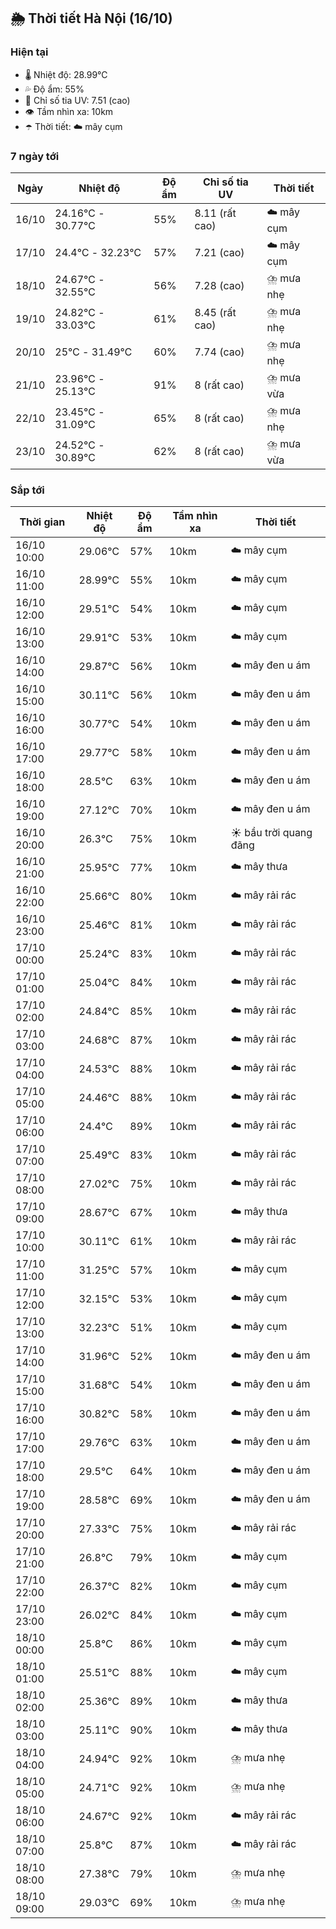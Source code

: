 ## 🌦️ Thời tiết Hà Nội (16/10)

### Hiện tại

- 🌡️ Nhiệt độ: 28.99℃
- 💦 Độ ẩm: 55%
- 🌟 Chỉ số tia UV: 7.51 (cao)
- 👁️ Tầm nhìn xa: 10km
- ☂️ Thời tiết: ☁️ mây cụm

### 7 ngày tới

| Ngày | Nhiệt độ | Độ ẩm | Chỉ số tia UV | Thời tiết |
| --- | --- | --- | --- | --- |
| 16/10 | 24.16℃ - 30.77℃ | 55% | 8.11 (rất cao) | ☁️ mây cụm |
| 17/10 | 24.4℃ - 32.23℃ | 57% | 7.21 (cao) | ☁️ mây cụm |
| 18/10 | 24.67℃ - 32.55℃ | 56% | 7.28 (cao) | ⛈️ mưa nhẹ |
| 19/10 | 24.82℃ - 33.03℃ | 61% | 8.45 (rất cao) | ⛈️ mưa nhẹ |
| 20/10 | 25℃ - 31.49℃ | 60% | 7.74 (cao) | ⛈️ mưa nhẹ |
| 21/10 | 23.96℃ - 25.13℃ | 91% | 8 (rất cao) | ⛈️ mưa vừa |
| 22/10 | 23.45℃ - 31.09℃ | 65% | 8 (rất cao) | ⛈️ mưa nhẹ |
| 23/10 | 24.52℃ - 30.89℃ | 62% | 8 (rất cao) | ⛈️ mưa vừa |

### Sắp tới

| Thời gian | Nhiệt độ | Độ ẩm | Tầm nhìn xa | Thời tiết |
| --- | --- | --- | --- | --- |
| 16/10 10:00 | 29.06℃ | 57% | 10km | ☁️ mây cụm |
| 16/10 11:00 | 28.99℃ | 55% | 10km | ☁️ mây cụm |
| 16/10 12:00 | 29.51℃ | 54% | 10km | ☁️ mây cụm |
| 16/10 13:00 | 29.91℃ | 53% | 10km | ☁️ mây cụm |
| 16/10 14:00 | 29.87℃ | 56% | 10km | ☁️ mây đen u ám |
| 16/10 15:00 | 30.11℃ | 56% | 10km | ☁️ mây đen u ám |
| 16/10 16:00 | 30.77℃ | 54% | 10km | ☁️ mây đen u ám |
| 16/10 17:00 | 29.77℃ | 58% | 10km | ☁️ mây đen u ám |
| 16/10 18:00 | 28.5℃ | 63% | 10km | ☁️ mây đen u ám |
| 16/10 19:00 | 27.12℃ | 70% | 10km | ☁️ mây đen u ám |
| 16/10 20:00 | 26.3℃ | 75% | 10km | ☀️ bầu trời quang đãng |
| 16/10 21:00 | 25.95℃ | 77% | 10km | ☁️ mây thưa |
| 16/10 22:00 | 25.66℃ | 80% | 10km | ☁️ mây rải rác |
| 16/10 23:00 | 25.46℃ | 81% | 10km | ☁️ mây rải rác |
| 17/10 00:00 | 25.24℃ | 83% | 10km | ☁️ mây rải rác |
| 17/10 01:00 | 25.04℃ | 84% | 10km | ☁️ mây rải rác |
| 17/10 02:00 | 24.84℃ | 85% | 10km | ☁️ mây rải rác |
| 17/10 03:00 | 24.68℃ | 87% | 10km | ☁️ mây rải rác |
| 17/10 04:00 | 24.53℃ | 88% | 10km | ☁️ mây rải rác |
| 17/10 05:00 | 24.46℃ | 88% | 10km | ☁️ mây rải rác |
| 17/10 06:00 | 24.4℃ | 89% | 10km | ☁️ mây rải rác |
| 17/10 07:00 | 25.49℃ | 83% | 10km | ☁️ mây rải rác |
| 17/10 08:00 | 27.02℃ | 75% | 10km | ☁️ mây rải rác |
| 17/10 09:00 | 28.67℃ | 67% | 10km | ☁️ mây thưa |
| 17/10 10:00 | 30.11℃ | 61% | 10km | ☁️ mây rải rác |
| 17/10 11:00 | 31.25℃ | 57% | 10km | ☁️ mây cụm |
| 17/10 12:00 | 32.15℃ | 53% | 10km | ☁️ mây cụm |
| 17/10 13:00 | 32.23℃ | 51% | 10km | ☁️ mây cụm |
| 17/10 14:00 | 31.96℃ | 52% | 10km | ☁️ mây đen u ám |
| 17/10 15:00 | 31.68℃ | 54% | 10km | ☁️ mây đen u ám |
| 17/10 16:00 | 30.82℃ | 58% | 10km | ☁️ mây đen u ám |
| 17/10 17:00 | 29.76℃ | 63% | 10km | ☁️ mây đen u ám |
| 17/10 18:00 | 29.5℃ | 64% | 10km | ☁️ mây đen u ám |
| 17/10 19:00 | 28.58℃ | 69% | 10km | ☁️ mây đen u ám |
| 17/10 20:00 | 27.33℃ | 75% | 10km | ☁️ mây rải rác |
| 17/10 21:00 | 26.8℃ | 79% | 10km | ☁️ mây cụm |
| 17/10 22:00 | 26.37℃ | 82% | 10km | ☁️ mây cụm |
| 17/10 23:00 | 26.02℃ | 84% | 10km | ☁️ mây cụm |
| 18/10 00:00 | 25.8℃ | 86% | 10km | ☁️ mây cụm |
| 18/10 01:00 | 25.51℃ | 88% | 10km | ☁️ mây cụm |
| 18/10 02:00 | 25.36℃ | 89% | 10km | ☁️ mây thưa |
| 18/10 03:00 | 25.11℃ | 90% | 10km | ☁️ mây thưa |
| 18/10 04:00 | 24.94℃ | 92% | 10km | ⛈️ mưa nhẹ |
| 18/10 05:00 | 24.71℃ | 92% | 10km | ⛈️ mưa nhẹ |
| 18/10 06:00 | 24.67℃ | 92% | 10km | ☁️ mây rải rác |
| 18/10 07:00 | 25.8℃ | 87% | 10km | ☁️ mây rải rác |
| 18/10 08:00 | 27.38℃ | 79% | 10km | ⛈️ mưa nhẹ |
| 18/10 09:00 | 29.03℃ | 69% | 10km | ⛈️ mưa nhẹ |
